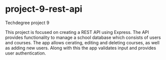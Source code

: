 # project-9-rest-api
 Techdegree project 9

This project is focused on creating a REST API using Express. The API provides functionality to manage a school database which consists of users and courses. The app allows cerating, editing and deleting courses, as well as adding new users. Along with this the app validates input and provides user authentication.